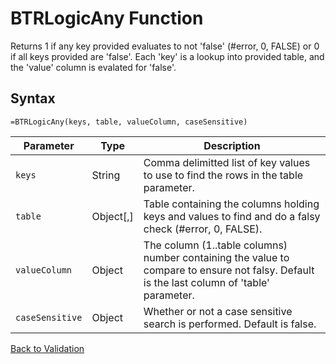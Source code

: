 # BTRLogicAny Function

Returns 1 if any key provided evaluates to not 'false' (#error, 0, FALSE) or 0 if all keys provided are 'false'.  Each 'key' is a lookup into provided table, and the 'value' column is evalated for 'false'.

## Syntax

```excel
=BTRLogicAny(keys, table, valueColumn, caseSensitive)
```

Parameter | Type | Description
---|---|---
`keys` | String | Comma delimitted list of key values to use to find the rows in the table parameter.
`table` | Object[,] | Table containing the columns holding keys and values to find and do a falsy check (#error, 0, FALSE).
`valueColumn` | Object | The column (1..table columns) number containing the value to compare to ensure not falsy.  Default is the last column of 'table' parameter.
`caseSensitive` | Object | Whether or not a case sensitive search is performed. Default is false.

[Back to Validation](RBLeValidation.md)